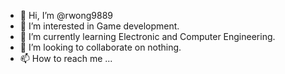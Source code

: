 - 👋 Hi, I’m @rwong9889
- 👀 I’m interested in Game development.
- 🌱 I’m currently learning Electronic and Computer Engineering.
- 💞️ I’m looking to collaborate on nothing.
- 📫 How to reach me ...

<!---
rwong9889/rwong9889 is a ✨ special ✨ repository because its `README.md` (this file) appears on your GitHub profile.
You can click the Preview link to take a look at your changes.
--->
